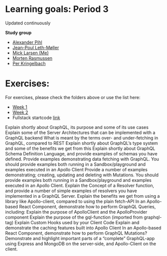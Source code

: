 # Learning goals: Period 3

Updated continuously

**Study group**

- [Alexander Pihl](https://github.com/AlexanderPihl)
- [Jean-Poul Leth-Møller](https://github.com/Jean-Poul)
- [Mick Larsen (Me)](https://github.com/micklarsen/)
- [Morten Rasmussen](https://github.com/Amazingh0rse)
- [Per Kringelbach](https://github.com/cph-pk)

# Exercises:

For exercises, please check the folders above or use the list here:

- [Week 1]()
- [Week 2]()
- Fullstack startcode [link](https://github.com/micklarsen/FullstackTS_Startcode) 

Explain shortly about GraphQL, its purpose and some of its use cases
Explain some of the Server Architectures that can be implemented with a GraphQL backend
What is meant by the terms over- and under-fetching in GraphQL, compared to  REST
Explain shortly about GraphQL’s type system and some of the benefits we get from this
Explain shortly about GraphQL Schema Definition Language, and provide examples of schemas you have defined.
Provide examples demonstrating data fetching with GraphQL. You should provide examples both running in a Sandbox/playground and examples executed in an Apollo Client
Provide a number of examples demonstrating; creating, updating and deleting with Mutations. You should provide examples both running in a Sandbox/playground and examples executed in an Apollo Client.
Explain the Concept of a Resolver function, and provide a number of simple examples of resolvers you have implemented in a GraphQL Server.
Explain the benefits we get from using a library like Apollo-client, compared to using the plain fetch-API
In an Apollo-based React Component, demonstrate how to perform GraphQL Queries, including:
Explain the purpose of ApolloClient and the ApolloProvider component
Explain the purpose of the gql-function (imported from graphql-tag)
Explain Custom Hooks used by your Client Code
      Explain and demonstrate the caching features built into Apollo Client
In an Apollo-based React Component, demonstrate how to perform GraphQL Mutations?
Demonstrate and highlight important parts of a “complete” GraphQL-app using Express and MongoDB on the server-side, and Apollo-Client on the client.

